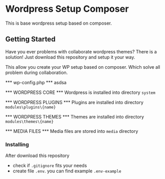 # Wordpress Setup Composer

This is base wordpress setup based on composer.

## Getting Started 

Have you ever problems with collaborate wordpress themes? There is a solution! 
Just download this repository and setup it your way.

This allow you create your WP setup based on composer. Which solve all problem during collaboration.

*** wp-config.php ***
asdsa

*** WORDPRESS CORE ***
Wordpress is installed into directory `system`

*** WORDPRESS PLUGINS ***
Plugins are installed into directory `modules\plugins\{name}`

*** WORDPRESS THEMES ***
Themes are installed into directory `modules\themes\{name}`

*** MEDIA FILES ***
Media files are stored into `media` directory


### Installing

After download this repository 
* check if `.gitignore` fits your needs
* create file `.env`.  you can find example `.env-example`
